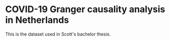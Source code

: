 # COVID-19 Granger causality analysis in Netherlands
This is the dataset used in Scott's bachelor thesis.
